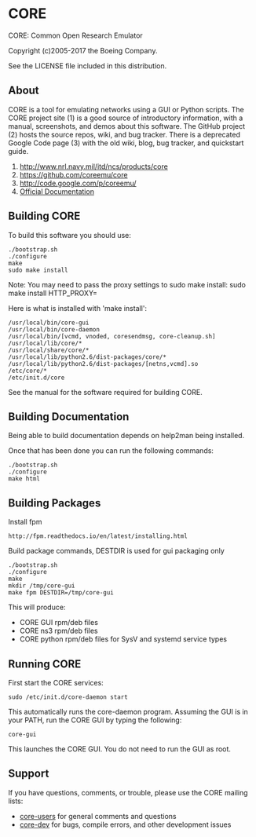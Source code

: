 CORE
====

CORE: Common Open Research Emulator

Copyright (c)2005-2017 the Boeing Company.

See the LICENSE file included in this distribution.

About
-----

CORE is a tool for emulating networks using a GUI or Python scripts. The CORE
project site (1) is a good source of introductory information, with a manual,
screenshots, and demos about this software. The GitHub project (2) hosts the
source repos, wiki, and bug tracker. There is a deprecated
Google Code page (3) with the old wiki, blog, bug tracker, and quickstart guide.

1. http://www.nrl.navy.mil/itd/ncs/products/core
1. https://github.com/coreemu/core
1. http://code.google.com/p/coreemu/
1. [Official Documentation](https://downloads.pf.itd.nrl.navy.mil/docs/core/core-html/index.html)

Building CORE
-------------

To build this software you should use:

```shell
./bootstrap.sh
./configure
make
sudo make install
```

Note: You may need to pass the proxy settings to sudo make install:
    sudo make install HTTP_PROXY=<proxy>

Here is what is installed with 'make install':

    /usr/local/bin/core-gui
    /usr/local/bin/core-daemon
    /usr/local/bin/[vcmd, vnoded, coresendmsg, core-cleanup.sh]
    /usr/local/lib/core/*
    /usr/local/share/core/*
    /usr/local/lib/python2.6/dist-packages/core/*
    /usr/local/lib/python2.6/dist-packages/[netns,vcmd].so
    /etc/core/*
    /etc/init.d/core

See the manual for the software required for building CORE.

Building Documentation
----------------------

Being able to build documentation depends on help2man being installed.

Once that has been done you can run the following commands:

```shell
./bootstrap.sh
./configure
make html
```

Building Packages
-----------------

Install fpm

    http://fpm.readthedocs.io/en/latest/installing.html

Build package commands, DESTDIR is used for gui packaging only

```shell
./bootstrap.sh
./configure
make
mkdir /tmp/core-gui
make fpm DESTDIR=/tmp/core-gui
```

This will produce:

* CORE GUI rpm/deb files
* CORE ns3 rpm/deb files
* CORE python rpm/deb files for SysV and systemd service types

Running CORE
------------

First start the CORE services:

```shell
sudo /etc/init.d/core-daemon start
```

This automatically runs the core-daemon program.
Assuming the GUI is in your PATH, run the CORE GUI by typing the following:

```shell
core-gui
```

This launches the CORE GUI. You do not need to run the GUI as root.


Support
-------

If you have questions, comments, or trouble, please use the CORE mailing lists:

- [core-users](https://pf.itd.nrl.navy.mil/mailman/listinfo/core-users) for general comments and questions
- [core-dev](https://pf.itd.nrl.navy.mil/mailman/listinfo/core-dev) for bugs, compile errors, and other development issues
